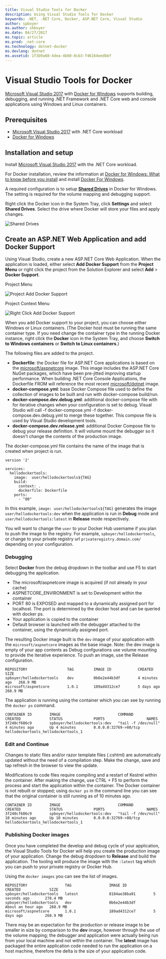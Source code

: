 ```yaml
---
title: Visual Studio Tools for Docker
description: Using Visual Studio Tools for Docker 
keywords: .NET, .NET Core, Docker, ASP.NET Core, Visual Studio
author: spboyer
ms.author: shboyer
ms.date: 04/27/2017
ms.topic: article
ms.prod: .net-core
ms.technology: dotnet-docker
ms.devlang: dotnet
ms.assetid: 1f3b9a68-4dea-4b60-8cb3-f46164eedbbf
---
```


# Visual Studio Tools for Docker

[Microsoft Visual Studio 2017](https://www.visualstudio.com/) with [Docker for Windows](https://docs.docker.com/docker-for-windows/install/) supports building, debugging, and running .NET Framework and .NET Core web and console applications using Windows and Linux containers.

## Prerequisites

- [Microsoft Visual Studio 2017](https://www.visualstudio.com/) with .NET Core workload
- [Docker for Windows](https://docs.docker.com/docker-for-windows/install/)

## Installation and setup

Install [Microsoft Visual Studio 2017](https://docs.microsoft.com/en-us/visualstudio/install/install-visual-studio) with the .NET Core workload.

For Docker installation, review the information at [Docker for Windows: What to know before you install](https://docs.docker.com/docker-for-windows/install/#what-to-know-before-you-install) and install [Docker For Windows](https://docs.docker.com/docker-for-windows/install/).

A required configuration is to setup **[Shared Drives](https://docs.docker.com/docker-for-windows/#shared-drives)** in Docker for Windows. The setting is required for the volume mapping and debugging support.

Right click the Docker icon in the System Tray, click **Settings** and select **Shared Drives**. Select the drive where Docker will store your files and apply changes.

![Shared Drives](./media/visual-studio-tools-for-docker/settings-shared-drives-win.png)

## Create an ASP.NET Web Application and add Docker Support

Using Visual Studio, create a new ASP.NET Core Web Application. When the application is loaded, either select **Add Docker Support** from the **Project Menu** or right click the project from the Solution Explorer and select **Add** > **Docker Support**.

Project Menu

![Project Add Docker Support](./media/visual-studio-tools-for-docker/project-add-docker-support.png)

Project Context Menu

![Right Click Add Docker Support](./media/visual-studio-tools-for-docker/right-click-add-docker-support.png)

When you add Docker support to your project, you can choose either Windows or Linux containers. (The Docker host must be running the same container type. If you need change the container type in the running Docker instance, right click the **Docker** icon in the System Tray, and choose **Switch to Windows containers** or **Switch to Linux containers**.) 

The following files are added to the project.

- **Dockerfile**: the Docker file for ASP.NET Core applications is based on the [microsoft/aspnetcore](https://hub.docker.com/r/microsoft/aspnetcore) image. This image includes the ASP.NET Core NuGet packages, which have been pre-jitted improving startup performance. When building .NET Core Console Applications, the Dockerfile FROM will reference the most recent [microsoft/dotnet](https://hub.docker.com/r/microsoft/dotnet) image.   
- **docker-compose.yml**: base Docker Compose file used to define the collection of images to be built and run with docker-compose build/run.   
- **docker-compose.dev.debug.yml**: additional docker-compose file with for iterative changes when your configuration is set to debug. Visual Studio will call -f docker-compose.yml -f docker-compose.dev.debug.yml to merge these together. This compose file is used by Visual Studio development tools.   
- **docker-compose.dev.release.yml**: additional Docker Compose file to debug your release definition. It will volume mount the debugger so it doesn't change the contents of the production image.  

The docker-compose.yml file contains the name of the image that is created when project is run. 

```
version '2'

services:
  hellodockertools:
    image:  user/hellodockertools${TAG}
    build:
      context: .
      dockerfile: Dockerfile
    ports:
      - "80"
``` 

In this example, `image: user/hellodockertools${TAG}` generates the image `user/hellodockertools:dev` when the application is run in **Debug** mode and `user/hellodockertools:latest` in **Release** mode respectively. 

You will want to change the `user` to your Docker Hub username if you plan to push the image to the registry. For example, `spboyer/hellodockertools`, or change to your private registry url `privateregistry.domain.com/` depending on your configuration.

### Debugging

Select **Docker** from the debug dropdown in the toolbar and use F5 to start debugging the application. 

- The microsoft/aspnetcore image is acquired (if not already in your cache)
- ASPNETCORE_ENVIRONMENT is set to Development within the container
- PORT 80 is EXPOSED and mapped to a dynamically assigned port for localhost. The port is determined by the docker host and can be queried with docker ps. 
- Your application is copied to the container
- Default browser is launched with the debugger attached to the container, using the dynamically assigned port. 

The resulting Docker image built is the `dev` image of your application with the `microsoft/aspnetcore` images as the base image.
Note: the dev image is empty of your app contents as Debug confgurations use volume mounting to provide the iterative experience. To push an image, use the Release configuration.

```console
REPOSITORY                  TAG         IMAGE ID            CREATED         SIZE
spboyer/hellodockertools    dev         0b6e2e44b3df        4 minutes ago   268.9 MB
microsoft/aspnetcore        1.0.1       189ad4312ce7        5 days ago      268.9 MB
```

The application is running using the container which you can see by running the `docker ps` command.

```console
CONTAINER ID        IMAGE                          COMMAND               CREATED             STATUS              PORTS                   NAMES
3f240cf686c9        spboyer/hellodockertools:dev   "tail -f /dev/null"   4 minutes ago       Up 4 minutes        0.0.0.0:32769->80/tcp   hellodockertools_hellodockertools_1
```

### Edit and Continue

Changes to static files and/or razor template files (.cshtml) are automatically updated without the need of a compilation step. Make the change, save and tap refresh in the browser to view the update.  

Modifications to code files require compiling and a restart of Kestrel within the container. After making the change, use CTRL + F5 to perform the process and start the application within the container. The Docker container is not rebuilt or stopped; using `docker ps` in the command line you can see that the original container is still running as of 10 minutes ago. 

```console
CONTAINER ID        IMAGE                          COMMAND               CREATED             STATUS              PORTS                   NAMES
3f240cf686c9        spboyer/hellodockertools:dev   "tail -f /dev/null"   10 minutes ago      Up 10 minutes       0.0.0.0:32769->80/tcp   hellodockertools_hellodockertools_1
```

### Publishing Docker images

Once you have completed the develop and debug cycle of your application, the Visual Studio Tools for Docker will help you create the production image of your application. Change the debug dropdown to **Release** and build the application. The tooling will produce the image with the `:latest` tag which you can push to your private registry or Docker Hub. 

Using the `docker images` you can see the list of images.

```console
REPOSITORY                 TAG                 IMAGE ID            CREATED             SIZE
spboyer/hellodockertools   latest              8184ae38ba91        5 seconds ago       278.4 MB
spboyer/hellodockertools   dev                 0b6e2e44b3df        About an hour ago   268.9 MB
microsoft/aspnetcore       1.0.1               189ad4312ce7        5 days ago          268.9 MB
```

There may be an expectation for the production or release image to be smaller in size by comparison to the **dev** image, however through the use of the volume mapping; the debugger and application were actually being run from your local machine and not within the container. The **latest** image has packaged the entire application code needed to run the application on a host machine, therefore the delta is the size of your application code.
